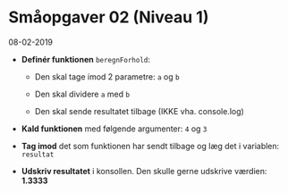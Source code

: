 # Småopgaver 02 (Niveau 1)

08-02-2019

* **Definér funktionen** `beregnForhold`:
	* Den skal tage imod 2 parametre: `a` og `b`

	* Den skal dividere `a` med `b`

	* Den skal sende resultatet tilbage (IKKE vha. console.log)

* **Kald funktionen** med følgende argumenter: `4` og `3`

* **Tag imod** det som funktionen har sendt tilbage og læg det i variablen: `resultat`

* **Udskriv resultatet** i konsollen. Den skulle gerne udskrive værdien: **1.3333**